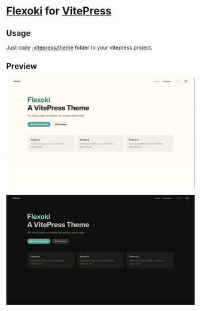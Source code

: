 # [Flexoki](https://stephango.com/flexoki) for [VitePress](https://github.com/vuejs/vitepress)

## Usage

Just copy [.vitepress/theme](/.vitepress/theme) folder to your vitepress project.

## Preview

![flexoki light](/public/light.png)

![flexoki dark](/public/dark.png)
